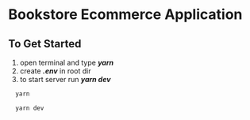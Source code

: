 # Bookstore Ecommerce Application

## To Get Started

1. open terminal and type _**yarn**_
2. create _**.env**_ in root dir
3. to start server run _**yarn dev**_

```bash
  yarn

  yarn dev
```

<!-- ## **_database diagram_** -->

<!-- ![ER diagram](https://svg.template.creately.com/he7cxejx1) -->
